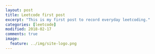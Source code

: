 ```yaml
---
layout: post
title: Leetcode first post
excerpt: "This is my first post to record everyday leetcoding."
categories: [leetcode]
modified: 2018-02-17
comments: true
image:
  feature: ../img/site-logo.png
---
```


